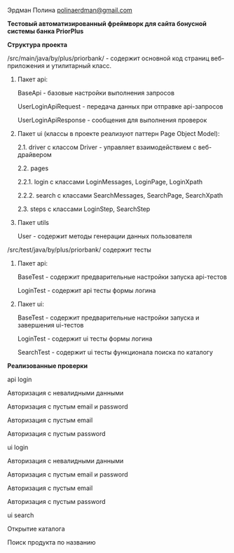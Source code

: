 Эрдман Полина
polinaerdman@gmail.com

**Тестовый автоматизированный фреймворк для сайта бонусной системы банка PriorPlus**

**Структура проекта**

/src/main/java/by/plus/priorbank/ - содержит основной код страниц веб-приложения и утилитарный класс.
1. Пакет api:

   BaseApi - базовые настройки выполнения запросов

   UserLoginApiRequest - передача данных при отправке api-запросов

   UserLoginApiResponse - сообщения для выполнения проверок

2. Пакет ui (классы в проекте реализуют паттерн Page Object Model):

   2.1. driver с классом Driver - управляет взаимодействием с веб-драйвером

   2.2. pages

   2.2.1. login с классами LoginMessages, LoginPage, LoginXpath 

   2.2.2. search с классами SearchMessages, SearchPage, SearchXpath

   2.3. steps с классами LoginStep, SearchStep
   
3. Пакет utils
   
   User - содержит методы генерации данных пользователя

/src/test/java/by/plus/priorbank/ содержит тесты
1. Пакет api:
   
   BaseTest - содержит предварительные настройки запуска api-тестов
   
   LoginTest - содержит api тесты формы логина
   
2. Пакет ui:
   
   BaseTest - содержит предварительные настройки запуска и завершения ui-тестов
   
   LoginTest - содержит ui тесты формы логина
   
   SearchTest - содержит ui тесты функционала поиска по каталогу

**Реализованные проверки**

api login
   
   Авторизация c невалидными данными
   
   Авторизация c пустым email и password
   
   Авторизация c пустым email
   
   Авторизация c пустым password
   
ui login

   Авторизация c невалидными данными
   
   Авторизация c пустым email и password
   
   Авторизация c пустым email
   
   Авторизация c пустым password
  
ui search
  
  Открытие каталога
  
  Поиск продукта по названию
